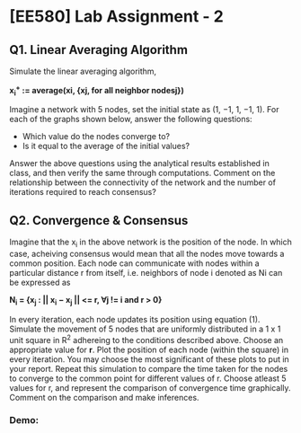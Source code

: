 # [EE580] Lab Assignment - 2

## Q1. Linear Averaging Algorithm
Simulate the linear averaging algorithm,  

**x<sub>i</sub><sup>+</sup> := average(xi, {xj, for all neighbor nodesj})**  

Imagine a network with 5 nodes, set the initial state as (1, −1, 1, −1, 1). For each of the graphs shown below, answer the following questions:
- Which value do the nodes converge to?
- Is it equal to the average of the initial values?  

Answer the above questions using the analytical results established in class, and then verify the same through computations. Comment on the relationship between the connectivity of the network and the number of iterations required to reach consensus?

## Q2. Convergence & Consensus
 Imagine that the x<sub>i</sub> in the above network is the position of the node. In which case, acheiving consensus would mean that all the nodes move towards a common position. Each node can communicate with nodes within a particular distance r from itself, i.e. neighbors of node i denoted as Ni can be expressed as  

**N<sub>i</sub> = {x<sub>j</sub> : || x<sub>i</sub> − x<sub>j</sub> || <= r, ∀j != i and r > 0}**  

In every iteration, each node updates its position using equation (1).  
Simulate the movement of 5 nodes that are uniformly distributed in a 1 x 1 unit square in R<sup>2</sup> adhereing to the conditions described above. Choose an appropriate value for **r**. Plot the position of each node (within the square) in every iteration. You may choose the most significant of these plots to put in your report. Repeat this simulation to compare the time taken for the nodes to converge to the common point for different values of r. Choose atleast 5 values for r, and represent the comparison of convergence time graphically. Comment on the comparison and make inferences.

### Demo:

